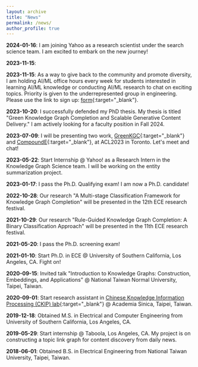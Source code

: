 ```yaml
---
layout: archive
title: "News"
permalink: /news/
author_profile: true
---
```


__2024-01-16__: I am joining Yahoo as a research scientist under the search
science team. I am excited to embark on the new journey!

__2023-11-15__:

__2023-11-15__: As a way to give back to the community and promote diversity,
I am holding AI/ML office hours every week for students 
interested in learning AI/ML knowledge or conducting AI/ML 
research to chat on exciting topics. Priority is given to the 
underrepresented group in engineering. Please use the link to 
sign up: [form](https://forms.gle/McNSxmW94hsL8KEW8){:target="_blank"}.

__2023-10-20__: I successfully defended my PhD thesis. My thesis is
titled "Green Knowledge Graph Completion and Scalable Generative Content
Delivery." I am actively looking for a faculty
position in Fall 2024.

__2023-07-09__: I will be presenting two work, 
[GreenKGC](https://virtual2023.aclweb.org/paper_P5760.html){:target="_blank"}
and 
[CompoundE](https://virtual2023.aclweb.org/paper_P5771.html){:target="_blank"}, 
at ACL2023 in Toronto. Let's meet and chat!

__2023-05-22__: Start Internship @ Yahoo! as a Research Intern in the
Knowledge Graph Science team. I will be working on the entity
summarization project.

__2023-01-17__: I pass the Ph.D. Qualifying exam! I am now a Ph.D. candidate!

__2022-10-28__: Our research "A Multi-stage Classification Framework for Knowledge Graph Completion"
will be presented in the 12th ECE research festival.

__2021-10-29__: Our research "Rule-Guided Knowledge Graph Completion: A Binary Classification Approach"
will be presented in the 11th ECE research festival.

__2021-05-20__: I pass the Ph.D. screening exam!

__2021-01-10__: Start Ph.D. in ECE @ University of Southern California,
Los Angeles, CA. Fight on!

__2020-09-15__: Invited talk "Introduction to Knowledge Graphs: Construction, 
Embeddings, and Applications" @ National Taiwan Normal University, Taipei, Taiwan.

__2020-09-01__: Start research assistant in [Chinese Knowledge Information
Processing (CKIP) lab](https://ckip.iis.sinica.edu.tw/){:target="_blank"} @ Academia Sinica, 
Taipei, Taiwan.

[//]: # (__2020-02-26__: Defect analysis engineer @ TSMC, Hsinchu, Taiwan.)

__2019-12-18__: Obtained M.S. in Electrical and Computer Engineering from 
University of Southern California, Los Angeles, CA. 

__2019-05-29__: Start internship @ Taboola, Los Angeles, CA. My project is on
constructing a topic link graph for content discovery from daily news.

__2018-06-01__: Obtained B.S. in Electrical Engineering from National Taiwan University, 
Taipei, Taiwan.

